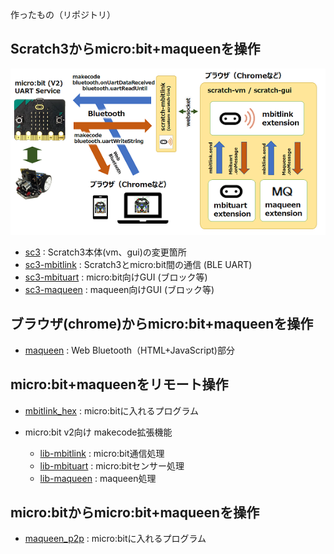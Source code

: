作ったもの（リポジトリ）

## Scratch3からmicro:bit+maqueenを操作

![](images/mbituart.png)

- [sc3](https://github.com/marron9999/sc3/) : Scratch3本体(vm、gui)の変更箇所
- [sc3-mbitlink](https://github.com/marron9999/sc3-mbitlink/) : Scratch3とmicro:bit間の通信 (BLE UART)
- [sc3-mbituart](https://github.com/marron9999/sc3-mbituart/) : micro:bit向けGUI (ブロック等)
- [sc3-maqueen](https://github.com/marron9999/sc3-maqueen/) : maqueen向けGUI (ブロック等)

## ブラウザ(chrome)からmicro:bit+maqueenを操作

- [maqueen](https://github.com/marron9999/maqueen/) : Web Bluetooth（HTML+JavaScript)部分

## micro:bit+maqueenをリモート操作

- [mbitlink_hex](https://github.com/marron9999/mbitlink_hex/) : micro:bitに入れるプログラム

- micro:bit v2向け makecode拡張機能

	- [lib-mbitlink](https://github.com/marron9999/lib-mbitlink/) : micro:bit通信処理
	- [lib-mbituart](https://github.com/marron9999/lib-mbituart/) : micro:bitセンサー処理
	- [lib-maqueen](https://github.com/marron9999/lib-maqueen/) : maqueen処理

## micro:bitからmicro:bit+maqueenを操作

- [maqueen_p2p](https://github.com/marron9999/maqueen_p2p/) : micro:bitに入れるプログラム

